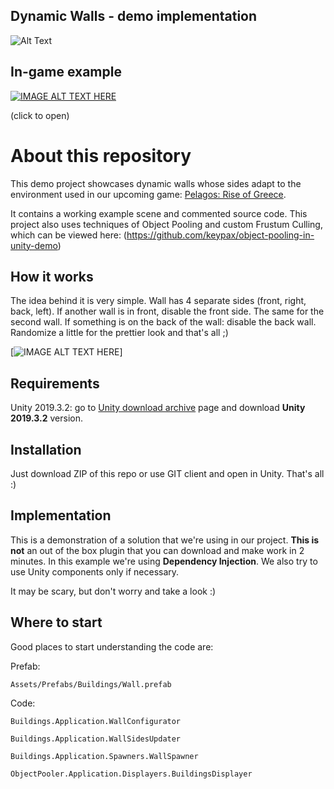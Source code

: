 ## Dynamic Walls - demo implementation
 
![Alt Text](https://media.giphy.com/media/IhrybqUpXDkMTgRgO6/giphy.gif)

## In-game example
[![IMAGE ALT TEXT HERE](https://img.youtube.com/vi/uC5QpEmV8FY/0.jpg)](https://www.youtube.com/watch?v=uC5QpEmV8FY)

(click to open)

# About this repository
This demo project showcases dynamic walls whose sides adapt to the environment used in our upcoming game: 
[Pelagos: Rise of Greece](https://www.reddit.com/r/Pelagos/).

It contains a working example scene and commented source code.
This project also uses techniques of Object Pooling and custom Frustum Culling, which can be viewed here: (https://github.com/keypax/object-pooling-in-unity-demo)

## How it works
The idea behind it is very simple. Wall has 4 separate sides (front, right, back, left). If another wall is in front, disable the front side. The same for the second wall. If something is on the back of the wall: disable the back wall. Randomize a little for the prettier look and that's all ;)

[![IMAGE ALT TEXT HERE](https://i.imgur.com/E5QLnWY.png)]

## Requirements

Unity 2019.3.2: go to [Unity download archive](https://unity3d.com/get-unity/download/archive) page and download **Unity 2019.3.2** version.
## Installation

Just download ZIP of this repo or use GIT client and open in Unity. That's all :)
## Implementation

This is a demonstration of a solution that we're using in our project. **This is not** an out of the box plugin that you can download and make work in 2 minutes.
In this example we're using **Dependency Injection**. We also try to use Unity components only if necessary.

It may be scary, but don't worry and take a look :)

## Where to start
Good places to start understanding the code are:

Prefab:

`Assets/Prefabs/Buildings/Wall.prefab`

Code:

`Buildings.Application.WallConfigurator`

`Buildings.Application.WallSidesUpdater`

`Buildings.Application.Spawners.WallSpawner`

`ObjectPooler.Application.Displayers.BuildingsDisplayer`


